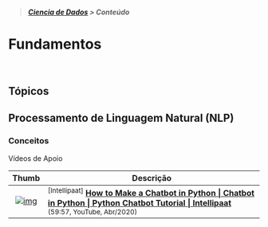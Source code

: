 > <h5><a href="https://github.com/eduardo-ono/Ciencia-de-Dados">Ciencia de Dados</a> > Conteúdo</h5>

# Fundamentos

<br>

## Tópicos

## Processamento de Linguagem Natural (NLP)

### Conceitos

Vídeos de Apoio

| Thumb | Descrição |
| :-: | --- |
| [![img](https://img.youtube.com/vi/3Qjq1uqtvxI/default.jpg)](https://www.youtube.com/watch?v=3Qjq1uqtvxI) | <sup>[Intellipaat]</sup> [__How to Make a Chatbot in Python \| Chatbot in Python \| Python Chatbot Tutorial \| Intellipaat__](https://www.youtube.com/watch?v=3Qjq1uqtvxI)<br> <sub>(59:57, YouTube, Abr/2020)</sub>

<br>
